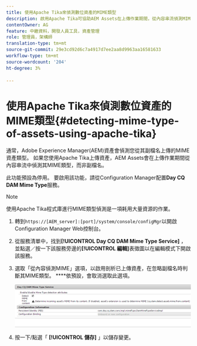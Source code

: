 ```yaml
---
title: 使用Apache Tika來偵測數位資產的MIME類型
description: 啟用Apache Tika可協助AEM Assets在上傳作業期間，從內容串流偵測MIME類型的資產，而非副檔名。
contentOwner: AG
feature: 中繼資料，開發人員工具，資產管理
role: 管理員，架構師
translation-type: tm+mt
source-git-commit: 29e3cd92d6c7a4917d7ee2aa8d9963aa16581633
workflow-type: tm+mt
source-wordcount: '204'
ht-degree: 3%

---
```



# 使用Apache Tika來偵測數位資產的MIME類型{#detecting-mime-type-of-assets-using-apache-tika}

通常，Adobe Experience Manager(AEM)資產會偵測您從其副檔名上傳的MIME資產類型。 如果您使用Apache Tika上傳資產，AEM Assets會在上傳作業期間從內容串流中偵測其MIME類型，而非副檔名。

此功能預設為停用。 要啟用該功能，請從Configuration Manager配置&#x200B;**Day CQ DAM Mime Type**&#x200B;服務。

>[!NOTE]
>
>使用Apache Tika程式庫進行MIME類型偵測是一項耗用大量資源的作業。

1. 轉到`https://[AEM_server]:[port]/system/console/configMgr`以開啟Configuration Manager Web控制台。
1. 從服務清單中，找到&#x200B;**[!UICONTROL Day CQ DAM Mime Type Service]** ，並點選／按一下該服務旁邊的&#x200B;**[!UICONTROL 編輯]**&#x200B;表徵圖以在編輯模式下開啟該服務。

1. 選取「從內容偵測MIME」選項，以啟用剖析已上傳資產，在忽略副檔名時判斷其MIME類型。 ****&#x200B;依預設，會取消選取此選項。

   ![chlimage_1-333](assets/chlimage_1-333.png)

1. 按一下/點選「 **[!UICONTROL 儲存]** 」以儲存變更。
